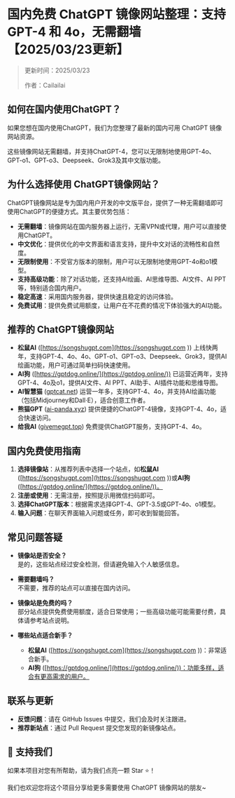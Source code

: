 # 国内免费 ChatGPT 镜像网站整理：支持 GPT-4 和 4o，无需翻墙 【2025/03/23更新】

> 更新时间：2025/03/23
> 
> 作者：Cailailai

## 如何在国内使用ChatGPT？

如果您想在国内使用ChatGPT，我们为您整理了最新的国内可用 ChatGPT 镜像网站资源。

这些镜像网站无需翻墙，并支持ChatGPT-4，您可以无限制地使用GPT-4o、GPT-o1、GPT-o3、Deepseek、Grok3及其中文版功能。

## 为什么选择使用 ChatGPT镜像网站？

ChatGPT镜像网站是专为国内用户开发的中文版平台，提供了一种无需翻墙即可使用ChatGPT的便捷方式。其主要优势包括：

- **无需翻墙**：镜像网站在国内服务器上运行，无需VPN或代理，用户可以直接使用ChatGPT。
- **中文优化**：提供优化的中文界面和语言支持，提升中文对话的流畅性和自然度。
- **无限制使用**：不受官方版本的限制，用户可以无限制地使用GPT-4o和o1模型。
- **支持高级功能**：除了对话功能，还支持AI绘画、AI思维导图、AI文件、AI PPT等，特别适合国内用户。
- **稳定高速**：采用国内服务器，提供快速且稳定的访问体验。
- **免费试用**：提供免费试用额度，让用户在不花费的情况下体验强大的AI功能。

## 推荐的 ChatGPT镜像网站

- **松鼠AI** ([https://songshugpt.com](https://songshugpt.com )) 上线快两年，支持GPT-4、4o、4o、GPT-o1、GPT-o3、Deepseek、Grok3，提供AI绘画功能，用户可通过简单扫码快速使用。
- **AI狗** ([https://gptdog.online/](https://gptdog.online/)) 已运营近两年，支持GPT-4、4o及o1，提供AI文件、AI PPT、AI助手、AI插件功能和思维导图。
- **AI智慧猫** ([gptcat.net](https://gptcat.net)) 运营一年多，支持GPT-4、4o，并支持AI绘画功能（包括Midjourney和Dall·E），适合创意工作者。
- **熊猫GPT** ([ai-panda.xyz](https://ai-panda.xyz)) 提供便捷的ChatGPT-4镜像，支持GPT-4、4o，适合快速访问。
- **给我AI** ([givemegpt.top](https://givemegpt.top)) 免费提供ChatGPT服务，支持GPT-4、4o。

## 国内免费使用指南

1. **选择镜像站**：从推荐列表中选择一个站点，如**松鼠AI** ([https://songshugpt.com](https://songshugpt.com ))或**AI狗** ([https://gptdog.online/](https://gptdog.online/))。
2. **注册或使用**：无需注册，按照提示用微信扫码即可。
3. **选择ChatGPT版本**：根据需求选择GPT-4、GPT-3.5或GPT-4o、o1模型。
4. **输入问题**：在聊天界面输入问题或任务，即可收到智能回答。

## 常见问题答疑

- **镜像站是否安全？**  
  是的，这些站点经过安全检测，但请避免输入个人敏感信息。

- **需要翻墙吗？**  
  不需要，推荐的站点可以直接在国内访问。

- **镜像站是免费的吗？**  
  部分站点提供免费使用额度，适合日常使用；一些高级功能可能需要付费，具体请参考站点说明。

- **哪些站点适合新手？**  
  - **松鼠AI** ([https://songshugpt.com](https://songshugpt.com ))：非常适合新手。
  - **AI狗** ([https://gptdog.online/](https://gptdog.online/))：功能多样，适合有更高需求的用户。

## 联系与更新

- **反馈问题**：请在 GitHub Issues 中提交，我们会及时关注跟进。
- **推荐新站点**：通过 Pull Request 提交您发现的新镜像站点。

## 🌟 支持我们

如果本项目对您有所帮助，请为我们点亮一颗 Star ⭐！

我们也欢迎您将这个项目分享给更多需要使用 ChatGPT 镜像网站的朋友~
